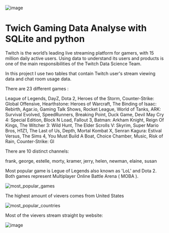 ![image](https://github.com/GrzegorzCiepiel/twitch/assets/135313652/500448f9-3e7d-441a-8f91-97f27f05d0ee)

# Twich Gaming Data Analyse with SQLite and python

Twitch is the world’s leading live streaming platform for gamers, with 15 million daily active users. Using data to understand its users and products is one of the main responsibilities of the Twitch Data Science Team.

In this project I use two tables that contain Twitch user's stream viewing data and chat room usage data.

 
 
 There are 23 different games : 


League of Legends,
DayZ,
Dota 2,
Heroes of the Storm,
Counter-Strike: Global Offensive,
Hearthstone: Heroes of Warcraft,
The Binding of Isaac: Rebirth,
Agar.io,
Gaming Talk Shows,
Rocket League,
World of Tanks,
ARK: Survival Evolved,
SpeedRunners,
Breaking Point,
Duck Game,
Devil May Cry 4: Special Edition,
Block N Load,
Fallout 3,
Batman: Arkham Knight,
Reign Of Kings,
The Witcher 3: Wild Hunt,
The Elder Scrolls V: Skyrim,
Super Mario Bros,
H1Z1,
The Last of Us,
Depth,
Mortal Kombat X,
Senran Kagura: Estival Versus,
The Sims 4,
You Must Build A Boat,
Choice Chamber,
Music,
Risk of Rain,
Counter-Strike: Gl


There are 10 distinct channels:


frank,
george,
estelle,
morty,
kramer,
jerry,
helen,
newman,
elaine,
susan

Most popular game is Legue of Legends also known as 'LoL' and Dota 2. Both games represent Multiplayer Online Battle Arena ( MOBA ).

![most_popular_games](https://github.com/GrzegorzCiepiel/twitch/assets/135313652/e039577d-2882-4493-ae5a-a2057e730e10)

The highest amount of vievers comes from United States 

![most_popular_countries](https://github.com/GrzegorzCiepiel/twitch/assets/135313652/5415c38a-8757-47f1-9da3-5794e30c61b9)

Most of the vievers stream straight by website:

![image](https://github.com/GrzegorzCiepiel/twitch/assets/135313652/203d15db-5d44-4e29-b3dd-642f58a98351)


